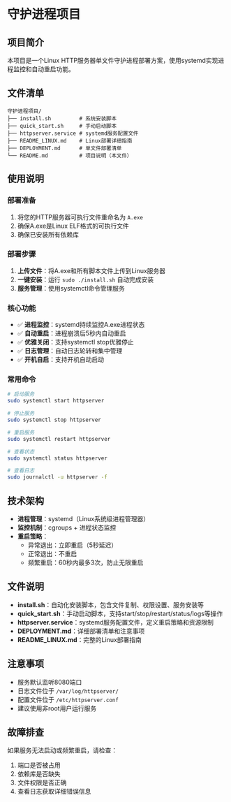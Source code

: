 # 守护进程项目

## 项目简介
本项目是一个Linux HTTP服务器单文件守护进程部署方案，使用systemd实现进程监控和自动重启功能。

## 文件清单
```
守护进程项目/
├── install.sh         # 系统安装脚本
├── quick_start.sh     # 手动启动脚本
├── httpserver.service # systemd服务配置文件
├── README_LINUX.md    # Linux部署详细指南
├── DEPLOYMENT.md      # 单文件部署清单
└── README.md          # 项目说明（本文件）
```

## 使用说明

### 部署准备
1. 将您的HTTP服务器可执行文件重命名为 `A.exe`
2. 确保A.exe是Linux ELF格式的可执行文件
3. 确保已安装所有依赖库

### 部署步骤
1. **上传文件**：将A.exe和所有脚本文件上传到Linux服务器
2. **一键安装**：运行 `sudo ./install.sh` 自动完成安装
3. **服务管理**：使用systemctl命令管理服务

### 核心功能
- ✅ **进程监控**：systemd持续监控A.exe进程状态
- ✅ **自动重启**：进程崩溃后5秒内自动重启
- ✅ **优雅关闭**：支持systemctl stop优雅停止
- ✅ **日志管理**：自动日志轮转和集中管理
- ✅ **开机自启**：支持开机自动启动

### 常用命令
```bash
# 启动服务
sudo systemctl start httpserver

# 停止服务
sudo systemctl stop httpserver

# 重启服务
sudo systemctl restart httpserver

# 查看状态
sudo systemctl status httpserver

# 查看日志
sudo journalctl -u httpserver -f
```

## 技术架构
- **进程管理**：systemd（Linux系统级进程管理器）
- **监控机制**：cgroups + 进程状态监控
- **重启策略**：
  - 异常退出：立即重启（5秒延迟）
  - 正常退出：不重启
  - 频繁重启：60秒内最多3次，防止无限重启

## 文件说明
- **install.sh**：自动化安装脚本，包含文件复制、权限设置、服务安装等
- **quick_start.sh**：手动启动脚本，支持start/stop/restart/status/logs等操作
- **httpserver.service**：systemd服务配置文件，定义重启策略和资源限制
- **DEPLOYMENT.md**：详细部署清单和注意事项
- **README_LINUX.md**：完整的Linux部署指南

## 注意事项
- 服务默认监听8080端口
- 日志文件位于 `/var/log/httpserver/`
- 配置文件位于 `/etc/httpserver.conf`
- 建议使用非root用户运行服务

## 故障排查
如果服务无法启动或频繁重启，请检查：
1. 端口是否被占用
2. 依赖库是否缺失
3. 文件权限是否正确
4. 查看日志获取详细错误信息